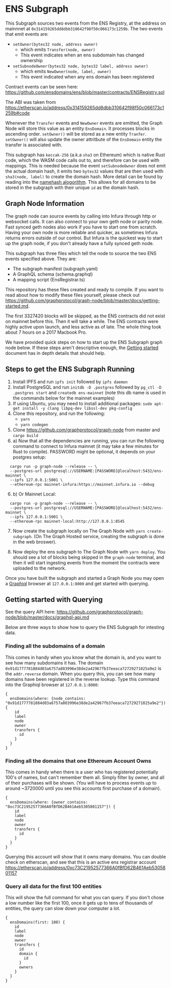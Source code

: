 # ENS Subgraph

This Subgraph sources two events from the ENS Registry, at the address on mainnnet at `0x314159265dd8dbb310642f98f50c066173c1259b`. The two events that emit events are:

- `setOwner(bytes32 node, address owner)`
  - which emits `Transfer(node, owner)`
  - This event indicates when an ens subdomain has changed ownership
- `setSubnodeOwner(bytes32 node, bytes32 label, address owner)`
  - which emits `NewOwner(node, label, owner)`
  - This event indicated when any ens domain has been registered

Contract events can be seen here: https://github.com/ensdomains/ens/blob/master/contracts/ENSRegistry.sol

The ABI was taken from https://etherscan.io/address/0x314159265dd8dbb310642f98f50c066173c1259b#code

Whenever the `Transfer` events and `NewOwner` events are emitted, the Graph Node will store this value as an entity `EnsDomain`. It processes blocks in ascending order. `setOwner()` will be stored as a new entity `Tranfer`. `setOwner()` will also update the owner attritbute of the `EnsDomain` entity the transfer is associated with. 

This subgraph has `keccak-256` (a.k.a `sha3` on Ethereum) which is native Rust code, which the WASM code calls out to, and therefore can be used with mappings. This is needed because the event `setSubnodeOwner` does not emit the actual domain hash, it emits two `bytes32` values that are then used with `sha3(node, label)` to create the domain hash. More detail can be found by reading into the [namehash alogorithm](https://github.com/ethereum/EIPs/blob/master/EIPS/eip-137.md). This allows for all domains to be stored in the subgraph with their unique `id` as the domain hash. 

## Graph Node Information

The graph node can source events by calling into Infura through http or websocket calls. It can also connect to your own geth node or parity node. Fast synced geth nodes also work if you have to start one from scratch. Having your own node is more reliable and quicker, as sometimes Infura returns errors outside of our control. But Infura is the quickest way to start up the graph node, if you don't already have a fully synced geth node.  

This subgraph has three files which tell the node to source the two ENS events specified above. They are:
* The subgraph manifest (subgraph.yaml)
* A GraphQL schema      (schema.graphql)
* A mapping script      (EnsRegistrar.ts)

This repository has these files created and ready to compile. If you want to read about how to modify these files yourself, please check out https://github.com/graphprotocol/graph-node/blob/master/docs/getting-started.md. 

The first 3327420 blocks will be skipped, as the ENS contracts did not exist on mainnet before this. Then it will take a while. The ENS contracts were highly active upon launch, and less active as of late. The whole thing took about 7 hours on a 2017 Macbook Pro. 

We have provided quick steps on how to start up the ENS Subgraph graph node below. If these steps aren't descriptive enough, the [Getting started](https://github.com/graphprotocol/graph-node/blob/master/docs/getting-started.md) document has in depth details that should help. 

## Steps to get the ENS Subgraph Running 
  1. Install IPFS and run `ipfs init` followed by `ipfs daemon`
  2. Install PostgreSQL and run `initdb -D .postgres` followed by `pg_ctl -D .postgres start` and `createdb ens-mainnet` (note this db name is used in the commands below for the mainnet examples)
  3. If using Ubuntu, you may need to install additional packages: `sudo apt-get install -y clang libpq-dev libssl-dev pkg-config`
  4. Clone this repository, and run the following:
     * `yarn`
     * `yarn codegen` 
  5. Clone https://github.com/graphprotocol/graph-node from master and `cargo build`
  6. a) Now that all the dependencies are running, you can run the following command to connect to Infura mainnet (it may take a few minutes for Rust to compile). PASSWORD might be optional, it depends on your postgres setup:

```
  cargo run -p graph-node --release -- \
  --postgres-url postgresql://USERNAME:[PASSWORD]@localhost:5432/ens-mainnet \
  --ipfs 127.0.0.1:5001 \
  --ethereum-rpc mainnet-infura:https://mainnet.infura.io --debug
```
  6. b) Or Mainnet Local:
```
  cargo run -p graph-node --release -- \
  --postgres-url postgresql://USERNAME:[PASSWORD]@localhost:5432/ens-mainnet \
  --ipfs 127.0.0.1:5001 \
  --ethereum-rpc mainnet-local:http://127.0.0.1:8545 
```

 7. Now create the subgraph locally on The Graph Node with `yarn create-subgraph`. (On The Graph Hosted service, creating the subgraph is done in the web broswer). 
  
 8. Now deploy the ens subgraph to The Graph Node with `yarn deploy`. You should see a lot of blocks being skipped in the `graph-node` terminal, and then it will start ingesting events from the moment the contracts were uploaded to the network. 

Once you have built the subgraph and started a Graph Node you may open a [Graphiql](https://github.com/graphql/graphiql) browser at `127.0.0.1:8000` and get started with querying.

## Getting started with Querying 

See the query API here: https://github.com/graphprotocol/graph-node/blob/master/docs/graphql-api.md 

Below are three ways to show how to query the ENS Subgraph for intesting data. 

### Finding all the subdomains of a domain
This comes in handy when you know what the domain is, and you want to see how many subdomains it has. The domain `0x91d1777781884d03a6757a803996e38de2a42967fb37eeaca72729271025a9e2` is the
`addr.reverse` domain. When you query this, you can see how many domains have been registered in the reverse lookup. Type this command into the Graphiql browser at `127.0.0.1:8000`:

```
{
  ensDomains(where: {node_contains: "0x91d1777781884d03a6757a803996e38de2a42967fb37eeaca72729271025a9e2"}) {
    id
    label
    node
    owner
    transfers {
      id
    }
  }
}
```

### Finding all the domains that one Ethereum Account Owns

This comes in handy when there is a user who has registered potentially 100's of names, but can't remember them all. Simply filter by owner, and all of their purchases will be shown. (You will have to process events up to around ~3720000 until you see this accounts first purchase of a domain).

```
{
  ensDomains(where: {owner_contains: "0xc73C21952577366A0fBfD62B461Aeb5305801157"}) {
    id
    label
    node
    owner
    transfers {
      id
    }
  }
}
```

Querying this account will show that it owns many domains. You can double check on etherscan, and see that this is an active ens registrar account https://etherscan.io/address/0xc73C21952577366A0fBfD62B461Aeb5305801157


### Query all data for the first 100 entities

This will show the full command for what you can query. If you don't chose a low number like the first 100, once it gets up to tens of thousands of entities, the query can slow down your computer a lot. 


```
{
  ensDomains(first: 100) {
    id
    label
    node
    owner
    transfers {
      id
      domain {
        id
      }
      owners
    }
  }
}
```